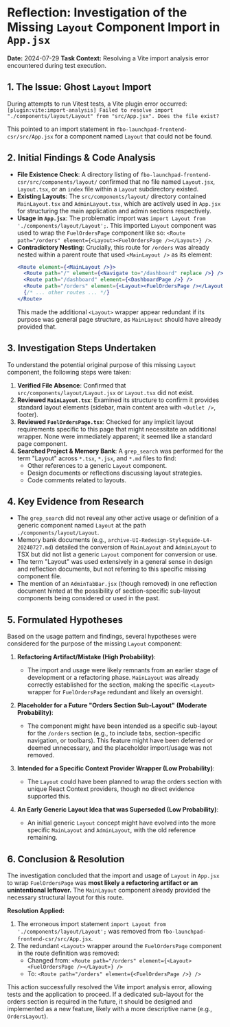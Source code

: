 # Reflection: Investigation of the Missing `Layout` Component Import in `App.jsx`

**Date:** 2024-07-29
**Task Context:** Resolving a Vite import analysis error encountered during test execution.

## 1. The Issue: Ghost `Layout` Import

During attempts to run Vitest tests, a Vite plugin error occurred:
`[plugin:vite:import-analysis] Failed to resolve import "./components/layout/Layout" from "src/App.jsx". Does the file exist?`

This pointed to an import statement in `fbo-launchpad-frontend-csr/src/App.jsx` for a component named `Layout` that could not be found.

## 2. Initial Findings & Code Analysis

*   **File Existence Check**: A directory listing of `fbo-launchpad-frontend-csr/src/components/layout/` confirmed that no file named `Layout.jsx`, `Layout.tsx`, or an `index` file within a `Layout` subdirectory existed.
*   **Existing Layouts**: The `src/components/layout/` directory contained `MainLayout.tsx` and `AdminLayout.tsx`, which are actively used in `App.jsx` for structuring the main application and admin sections respectively.
*   **Usage in `App.jsx`**: The problematic import was `import Layout from './components/layout/Layout';`. This imported `Layout` component was used to wrap the `FuelOrdersPage` component like so: `<Route path="/orders" element={<Layout><FuelOrdersPage /></Layout>} />`.
*   **Contradictory Nesting**: Crucially, this route for `/orders` was already nested within a parent route that used `<MainLayout />` as its element: 
    ```jsx
    <Route element={<MainLayout />}>
      <Route path="/" element={<Navigate to="/dashboard" replace />} />
      <Route path="/dashboard" element={<DashboardPage />} />
      <Route path="/orders" element={<Layout><FuelOrdersPage /></Layout>} /> 
      {/* ... other routes ... */}
    </Route>
    ```
    This made the additional `<Layout>` wrapper appear redundant if its purpose was general page structure, as `MainLayout` should have already provided that.

## 3. Investigation Steps Undertaken

To understand the potential original purpose of this missing `Layout` component, the following steps were taken:

1.  **Verified File Absence**: Confirmed that `src/components/layout/Layout.jsx` or `Layout.tsx` did not exist.
2.  **Reviewed `MainLayout.tsx`**: Examined its structure to confirm it provides standard layout elements (sidebar, main content area with `<Outlet />`, footer).
3.  **Reviewed `FuelOrdersPage.tsx`**: Checked for any implicit layout requirements specific to this page that might necessitate an additional wrapper. None were immediately apparent; it seemed like a standard page component.
4.  **Searched Project & Memory Bank**: A `grep_search` was performed for the term "Layout" across `*.tsx`, `*.jsx`, and `*.md` files to find:
    *   Other references to a generic `Layout` component.
    *   Design documents or reflections discussing layout strategies.
    *   Code comments related to layouts.

## 4. Key Evidence from Research

*   The `grep_search` did not reveal any other active usage or definition of a generic component named `Layout` at the path `./components/layout/Layout`.
*   Memory bank documents (e.g., `archive-UI-Redesign-Styleguide-L4-20240727.md`) detailed the conversion of `MainLayout` and `AdminLayout` to TSX but did not list a generic `Layout` component for conversion or use.
*   The term "Layout" was used extensively in a general sense in design and reflection documents, but not referring to this specific missing component file.
*   The mention of an `AdminTabBar.jsx` (though removed) in one reflection document hinted at the possibility of section-specific sub-layout components being considered or used in the past.

## 5. Formulated Hypotheses

Based on the usage pattern and findings, several hypotheses were considered for the purpose of the missing `Layout` component:

1.  **Refactoring Artifact/Mistake (High Probability)**:
    *   The import and usage were likely remnants from an earlier stage of development or a refactoring phase. `MainLayout` was already correctly established for the section, making the specific `<Layout>` wrapper for `FuelOrdersPage` redundant and likely an oversight.

2.  **Placeholder for a Future "Orders Section Sub-Layout" (Moderate Probability)**:
    *   The component might have been intended as a specific sub-layout for the `/orders` section (e.g., to include tabs, section-specific navigation, or toolbars). This feature might have been deferred or deemed unnecessary, and the placeholder import/usage was not removed.

3.  **Intended for a Specific Context Provider Wrapper (Low Probability)**:
    *   The `Layout` could have been planned to wrap the orders section with unique React Context providers, though no direct evidence supported this.

4.  **An Early Generic Layout Idea that was Superseded (Low Probability)**:
    *   An initial generic `Layout` concept might have evolved into the more specific `MainLayout` and `AdminLayout`, with the old reference remaining.

## 6. Conclusion & Resolution

The investigation concluded that the import and usage of `Layout` in `App.jsx` to wrap `FuelOrdersPage` was **most likely a refactoring artifact or an unintentional leftover.** The `MainLayout` component already provided the necessary structural layout for this route.

**Resolution Applied:**

1.  The erroneous import statement `import Layout from './components/layout/Layout';` was removed from `fbo-launchpad-frontend-csr/src/App.jsx`.
2.  The redundant `<Layout>` wrapper around the `FuelOrdersPage` component in the route definition was removed:
    *   Changed from: `<Route path="/orders" element={<Layout><FuelOrdersPage /></Layout>} />`
    *   To: `<Route path="/orders" element={<FuelOrdersPage />} />`

This action successfully resolved the Vite import analysis error, allowing tests and the application to proceed. If a dedicated sub-layout for the orders section is required in the future, it should be designed and implemented as a new feature, likely with a more descriptive name (e.g., `OrdersLayout`). 
